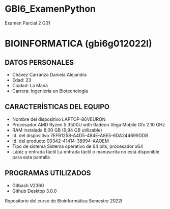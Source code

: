 # GBI6_ExamenPython
Examen Parcial 2 G01

# BIOINFORMATICA (gbi6g012022I)
## DATOS PERSONALES
- Chávez Carranza Daniela Alejandra
- Edad: 23
- Ciudad: La Maná
- Carrera: Ingeniería en Biotecnología

## CARACTERÍSTICAS DEL EQUIPO
- Nombre del dispositivo	LAPTOP-86VEURON
- Procesador	AMD Ryzen 5 3500U with Radeon Vega Mobile Gfx     2.10 GHz
- RAM instalada	8,00 GB (6,94 GB utilizable)
- Id. del dispositivo	7EFB1258-A4D5-484E-A8E5-6DA244699DDB
- Id. del producto	00342-41414-38994-AAOEM
- Tipo de sistema	Sistema operativo de 64 bits, procesador x64
- Lápiz y entrada táctil	La entrada táctil o manuscrita no está disponible para esta pantalla

## PROGRAMAS UTILIZADOS
- Gitbash V2360
- Github Desktop 3.0.0


Repositorio del curso de Bioinformática Semestre 2022I
